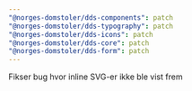 ```yaml
---
"@norges-domstoler/dds-components": patch
"@norges-domstoler/dds-typography": patch
"@norges-domstoler/dds-icons": patch
"@norges-domstoler/dds-core": patch
"@norges-domstoler/dds-form": patch
---
```


Fikser bug hvor inline SVG-er ikke ble vist frem
